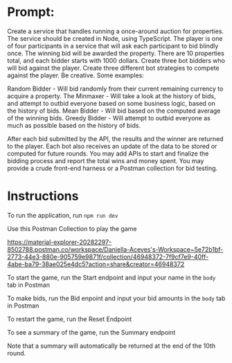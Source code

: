 # Prompt:

Create a service that handles running a once-around auction for properties. The service should be created in Node, using TypeScript. The player is one of four participants in a service that will ask each participant to bid blindly once. The winning bid will be awarded the property. There are 10 properties total, and each bidder starts with 1000 dollars. Create three bot bidders who will bid against the player. Create three different bot strategies to compete against the player. Be creative. Some examples:

Random Bidder - Will bid randomly from their current remaining currency to acquire a property.
The Minmaxer - Will take a look at the history of bids, and attempt to outbid everyone based on some business logic, based on the history of bids.
Mean Bidder - Will bid based on the computed average of the winning bids.
Greedy Bidder - Will attempt to outbid everyone as much as possible based on the history of bids.

After each bid submitted by the API, the results and the winner are returned to the player. Each bot also receives an update of the data to be stored or computed for future rounds. You may add APIs to start and finalize the bidding process and report the total wins and money spent. You may provide a crude front-end harness or a Postman collection for bid testing.

# Instructions

To run the application, run `npm run dev`

Use this Postman Collection to play the game

https://material-explorer-20282297-8502788.postman.co/workspace/Daniella-Aceves's-Workspace~5e72b1bf-2773-44e3-880e-905759e9871f/collection/46948372-7f9cf7e9-40ff-4abe-ba79-38ae025e4dc5?action=share&creator=46948372

To start the game, run the Start endpoint and input your name in the `body` tab in Postman

To make bids, run the Bid enpoint and input your bid amounts in the `body` tab in Postman

To restart the game, run the Reset Endpoint

To see a summary of the game, run the Summary endpoint

Note that a summary will automatically be returned at the end of the 10th round.
